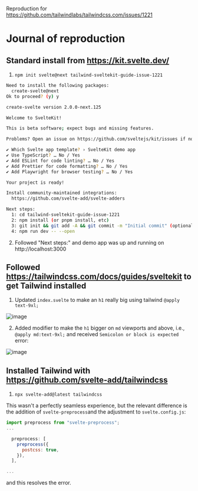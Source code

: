 Reproduction for https://github.com/tailwindlabs/tailwindcss.com/issues/1221

# Journal of reproduction

## Standard install from https://kit.svelte.dev/

1. `npm init svelte@next tailwind-sveltekit-guide-issue-1221`

```sh
Need to install the following packages:
  create-svelte@next
Ok to proceed? (y) y

create-svelte version 2.0.0-next.125

Welcome to SvelteKit!

This is beta software; expect bugs and missing features.

Problems? Open an issue on https://github.com/sveltejs/kit/issues if none exists already.

✔ Which Svelte app template? › SvelteKit demo app
✔ Use TypeScript? … No / Yes
✔ Add ESLint for code linting? … No / Yes
✔ Add Prettier for code formatting? … No / Yes
✔ Add Playwright for browser testing? … No / Yes

Your project is ready!

Install community-maintained integrations:
  https://github.com/svelte-add/svelte-adders

Next steps:
  1: cd tailwind-sveltekit-guide-issue-1221
  2: npm install (or pnpm install, etc)
  3: git init && git add -A && git commit -m "Initial commit" (optional)
  4: npm run dev -- --open

```

2. Followed "Next steps:" and demo app was up and running on http://localhost:3000

## Followed https://tailwindcss.com/docs/guides/sveltekit to get Tailwind installed

1.  Updated `index.svelte` to make an `h1` really big using tailwind `@apply text-9xl;`

![image](https://user-images.githubusercontent.com/4412848/158601980-88c906cb-c9da-44ee-81e1-4db6f202cf1e.png)

2.  Added modifier to make the `h1` bigger on `md` viewports and above, i.e., `@apply md:text-9xl;` and received `Semicolon or block is expected` error:

![image](https://user-images.githubusercontent.com/4412848/158601480-7aeb3fc9-03f7-4546-8cb1-f1c6bec865df.png)


## Installed Tailwind with https://github.com/svelte-add/tailwindcss

1. `npx svelte-add@latest tailwindcss`

This wasn't a perfectly seamless experience, but the relevant difference is the addition of `svelte-preprocess`and the adjustment to `svelte.config.js`:

```js
import preprocess from "svelte-preprocess";
...

  preprocess: [
    preprocess({
      postcss: true,
    }),
  ],

...
```

and this resolves the error.
